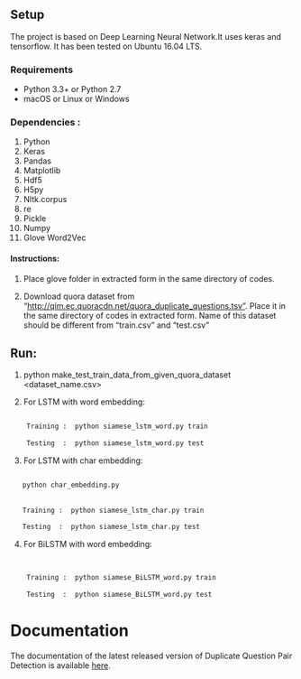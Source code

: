 
## Setup
The project is based on Deep Learning Neural Network.It uses keras and tensorflow. It has been tested on Ubuntu 16.04 LTS.


### Requirements

  * Python 3.3+ or Python 2.7
  * macOS or Linux or Windows

### Dependencies :

1.  Python
2.  Keras
3.  Pandas
4.  Matplotlib
5.  Hdf5
6.  H5py
7.  Nltk.corpus
8.  re
9.  Pickle
10. Numpy
11. Glove Word2Vec


#### Instructions:

1. Place glove folder in extracted form in the same directory of codes.

2. Download quora dataset from “http://qim.ec.quoracdn.net/quora_duplicate_questions.tsv”.
Place it in the same directory of codes in extracted form. Name of this dataset should be different from “train.csv” and “test.csv” 


## Run:

1. python make_test_train_data_from_given_quora_dataset <dataset_name.csv>


2. For LSTM with word embedding:
```python

	Training :  python siamese_lstm_word.py train
	
	Testing  :  python siamese_lstm_word.py test
```

3. For LSTM with char embedding:
 ```python
 
	python char_embedding.py
	
	
	Training :  python siamese_lstm_char.py train
	
	Testing  :  python siamese_lstm_char.py test

```
 4. For BiLSTM with word embedding:
```python
  
  
  	Training :  python siamese_BiLSTM_word.py train
	
	Testing  :  python siamese_BiLSTM_word.py test

```



Documentation
============

The documentation of the latest released version of Duplicate Question Pair Detection is available [here](https://docs.google.com/document/d/10rPiUkijm7ukeQcE-w_2ldIxhBeIxyDVHNKg8uabrFQ/edit?usp=sharing). 
